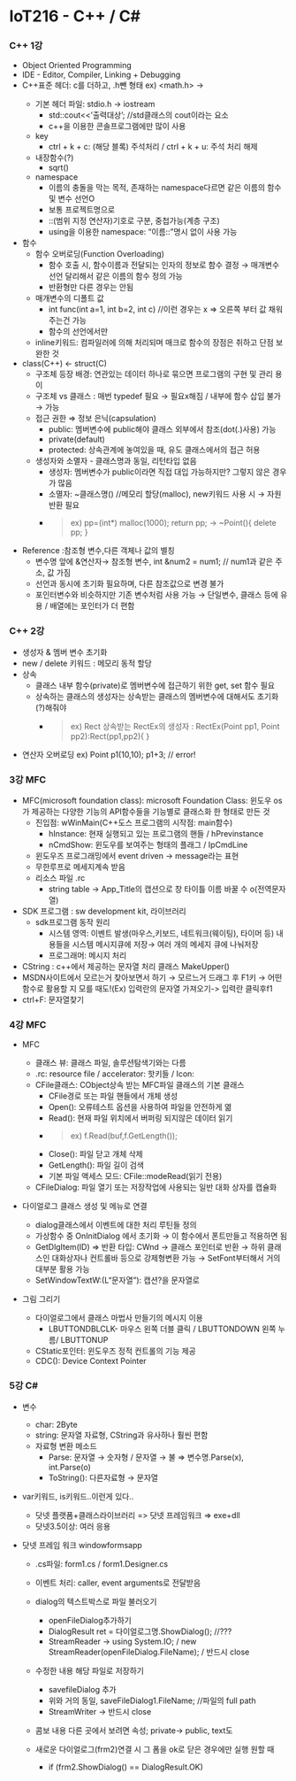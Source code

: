 # IoT216 - C++ / C#
### C++ 1강
* Object Oriented Programming
* IDE - Editor, Compiler, Linking + Debugging
* C++표준 헤더: c를 더하고, .h뺀 형태 ex) <math.h> → <cmath>
  * 기본 헤더 파일: stdio.h → iostream
    * std::cout<<’출력대상’;	//std클래스의 cout이라는 요소
    * c++을 이용한 콘솔프로그램에만 많이 사용 
  * key
    * ctrl + k + c: (해당 블록) 주석처리 / ctrl + k + u: 주석 처리 해제
  * 내장함수(?)
    * sqrt()    
  * namespace
    * 이름의 충돌을 막는 목적, 존재하는 namespace다르면 같은 이름의 함수 및 변수 선언O
    * 보통 프로젝트명으로 
    * ::(범위 지정 연산자)기호로 구분,  중첩가능(계층 구조)
    * using을 이용한 namespace: “이름::”명시 없이 사용 가능
* 함수
  * 함수 오버로딩(Function Overloading)
    * 함수 호출 시, 함수이름과 전달되는 인자의 정보로 함수 결정 → 매개변수 선언 달리해서 같은 이름의 함수 정의 가능
    * 반환형만 다른 경우는 안됨
  * 매개변수의 디폴트 값
    * int func(int a=1, int b=2, int c)	//이런 경우는 x ⇒ 오른쪽 부터 값 채워주는건 가능
    * 함수의 선언에서만
  * inline키워드: 컴파일러에 의해 처리되며 매크로 함수의 장점은 취하고 단점 보완한 것
* class(C++) ← struct(C) 
    * 구조체 등장 배경: 연관있는 데이터 하나로 묶으면 프로그램의 구현 및 관리 용이
    * 구조체 vs 클래스 : 매번 typedef 필요 → 필요x해짐 / 내부에 함수 삽입 불가→ 가능
  * 접근 권한 ⇒ 정보 은닉(capsulation) 
    * public: 멤버변수에 public해야 클래스 외부에서 참조(dot(.)사용) 가능
    * private(default)
    * protected: 상속관계에 놓여있을 때, 유도 클래스에서의 접근 허용
  * 생성자와 소멸자 - 클래스명과 동일, 리턴타입 없음
    * 생성자: 멤버변수가 public이라면 직접 대입 가능하지만? 그렇지 않은 경우가 많음
    * 소멸자: ~클래스명()	//메모리 할당(malloc), new키워드 사용 시 → 자원 반환 필요
    * > ex) pp=(int*) malloc(1000); return pp; →  ~Point(){ delete pp; }
* Reference :참조형 변수,다른 객체나 값의 별칭
    * 변수명 앞에 &연산자→ 참조형 변수, int &num2 = num1; // num1과 같은 주소, 값 가짐
    * 선언과 동시에 초기화 필요하며, 다른 참조값으로 변경 불가
    * 포인터변수와 비슷하지만 기존 변수처럼 사용 가능 → 단일변수, 클래스 등에 유용 / 배열에는 포인터가 더 편함
### C++ 2강
* 생성자 & 멤버 변수 초기화
* new / delete 키워드 : 메모리 동적 할당 
* 상속
  * 클래스 내부 함수(private)로 멤버변수에 접근하기 위한 get, set 함수 필요 
  * 상속하는 클래스의 생성자는 상속받는 클래스의 멤버변수에 대해서도 초기화(?)해줘야
    * >ex) Rect 상속받는 RectEx의 생성자 : RectEx(Point pp1, Point pp2):Rect(pp1,pp2){ } 
* 연산자 오버로딩
ex) Point p1(10,10); p1+3;   // error!
### 3강 MFC
* MFC(microsoft foundation class): microsoft Foundation Class: 윈도우 os가 제공하는 다양한 기능의 API함수들을 기능별로 클래스화 한 형태로 만든 것
  * 진입점: wWinMain(C++도스 프로그램의 시작점: main함수)
    * hInstance: 현재 실행되고 있는 프로그램의 핸들		/ hPrevinstance
    * nCmdShow: 윈도우를 보여주는 형태의 플래그	/ IpCmdLine
  * 윈도우즈 프로그래밍에서 event driven → message라는 표현
  * 무한루프로 메세지계속 받음 
  * 리소스 파일 .rc
    * string table → App_Title의 캡션으로 창 타이틀 이름 바꿀 수 o(전역문자열)
* SDK 프로그램 : sw development kit, 라이브러리
  * sdk프로그램 동작 원리
    * 시스템 영역: 이벤트 발생(마우스,키보드, 네트워크(웨이팅), 타이머 등) 내용들을 시스템 메시지큐에 저장→ 여러 개의 메세지 큐에 나눠저장
    * 프로그래머: 메시지 처리
* CString
: c++에서 제공하는 문자열 처리 클래스
MakeUpper()
* MSDN사이트에서 모르는거 찾아보면서 하기 → 모르느거 드래그 후 F1키
→ 어떤 함수로 활용할 지 모를 때도!(Ex) 입력란의 문자열 가져오기-> 입력란 클릭후f1
* ctrl+F: 문자열찾기
### 4강 MFC
* MFC
    * 클래스 뷰: 클래스 파일, 솔루션탐색기와는 다름
    * .rc: resource file  / accelerator: 핫키들 / Icon:
  * CFile클래스: CObject상속 받는 MFC파일 클래스의 기본 클래스
    * CFile경로 또는 파일 핸들에서 개체 생성
    * Open(): 오류테스트 옵션을 사용하여 파일을 안전하게 엶
    * Read(): 현재 파일 위치에서 버퍼링 되지않은 데이터 읽기
    * >ex) f.Read(buf,f.GetLength());
    * Close(): 파일 닫고 개체 삭제
    * GetLength(): 파일 길이 검색
    * 기본 파일 액세스 모드: CFile::modeRead(읽기 전용)
  * CFileDialog: 파일 열기 또는 저장작업에 사용되는 일반 대화 상자를 캡슐화

* 다이얼로그 클래스 생성 및 메뉴로 연결
    * dialog클래스에서 이벤트에 대한 처리 루틴들 정의
    * 가상함수 중 OnInitDialog 에서 초기화  → 이 함수에서 폰트만들고 적용하면 됨
    * GetDlgItem(ID) ⇒ 반환 타입: CWnd → 클래스 포인터로 반환 → 하위 클래스인 대화상자나 컨트롤바 등으로 강제형변환 가능 → SetFont부터해서 거의 대부분 활용 가능
    * SetWindowTextW:(L“문자열”): 캡션?을 문자열로 

* 그림 그리기
  * 다이얼로그에서 클래스 마법사 만들기의 메시지 이용
    * LBUTTONDBLCLK- 마우스 왼쪽 더블 클릭 / LBUTTONDOWN 왼쪽 누름/ LBUTTONUP
  * CStatic포인터: 윈도우즈 정적 컨트롤의 기능 제공
  * CDC(): Device Context Pointer
### 5강 C#
* 변수
    * char: 2Byte
    * string: 문자열 자료형, CString과 유사하나 훨씬 편함
  * 자료형 변환 메소드
    * Parse: 문자열 → 숫자형 	/  문자열 → 불 ⇒ 변수명.Parse(x), int.Parse(o)
    * ToString(): 다른자료형 → 문자열
* var키워드, is키워드..이런게 있다..

    * 닷넷 플랫폼+클래스라이브러리 => 닷넷 프레임워크 ⇒ exe+dll
    * 닷넷3.5이상: 여러 응용

* 닷넷 프레임 워크 windowformsapp
  * .cs파일: form1.cs  /  form1.Designer.cs
  * 이벤트 처리: caller, event arguments로 전달받음
  * dialog의 텍스트박스로 파일 불러오기
    * openFileDialog추가하기
    * DialogResult ret = 다이얼로그명.ShowDialog();	//???
    * StreamReader → using System.IO; / new StreamReader(openFileDialog.FileName); / 반드시 close

  * 수정한 내용 해당 파일로 저장하기
    * savefileDialog 추가
    * 위와 거의 동일, saveFileDialog1.FileName;	//파일의 full path
    * StreamWriter  → 반드시 close
  * 콤보 내용 다른 곳에서 보려면 속성; private→ public, text도 

  * 새로운 다이얼로그(frm2)연결 시 그 폼을 ok로 닫은 경우에만 실행 원할 때
    * if (frm2.ShowDialog() == DialogResult.OK)
